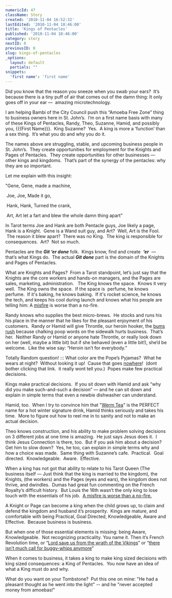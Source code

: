 ```yaml
---
numericId: 47
className: Story
created: '2010-11-04 16:52:32'
lastEdited: '2010-11-04 18:46:00'
title: 'Kings of Pentacles'
published: '2010-11-04 18:46:00'
category: story
nextID: 0
previousID: 0
slug: kings-of-pentacles
_options:
  layout: default
  partials: ""
snippets:
  'first name': 'first name'
---
```

Did you know that the reason you sneeze when you swab your ears?&nbsp; It&rsquo;s because there is a tiny puff of air that comes out of the damn thing: It only goes off in your ear &mdash;&nbsp; amazing microtechnology.

I am helping Bambi of the City Council push this &ldquo;Amoeba Free Zone&rdquo; thing to business owners here in St. John&rsquo;s.&nbsp; I&rsquo;m on a first name basis with many of these Kings of Pentacles, Randy, Theo, Suzanne, Hamid, and possibly you, {{{First Name}}}.&nbsp; King Suzanne?&nbsp; Yes.&nbsp; A king is more a &lsquo;function&rsquo; than a sex thing.&nbsp; It&rsquo;s what you do and why you do it.

The names above are struggling, stable, and upcoming business people in St. John&rsquo;s.&nbsp; They create opportunities for employment for the Knights and Pages of Pentacles.&nbsp; They create opportunities for other businesses &mdash; other kings and kingdoms.&nbsp; That&rsquo;s part of the synergy of the pentacles: why they are so important.

Let me explain with this insight:

&quot;Gene, Gene, made a machine,

&nbsp;Joe, Joe, Made it go,

&nbsp;Hank, Hank, Turned the crank,

&nbsp;Art, Art let a fart and blew the whole damn thing apart&quot;

In Tarot terms Joe and Hank are both Pentacle guys, Joe likely a page, Hank is a Knight. &nbsp;Gene is a Wand suit guy, and Art? &nbsp;Well, Art is the Fool. &nbsp;The reason it blew apart? &nbsp;There was no King. &nbsp;The king is responsible for consequences. &nbsp;Art? &nbsp;Not so much.

Pentacles are the **_Git &lsquo;er done_** folk.&nbsp; Kings know, find and create&nbsp; _**&lsquo;er**_&nbsp; &mdash; that&rsquo;s what Kings do.&nbsp; The actual&nbsp;_**Git done**_&nbsp;part is the domain of the Knights and Pages of Pentacles. &nbsp; &nbsp;

What are Knights and Pages?&nbsp; From a Tarot standpoint, let&rsquo;s just say that the Knights are the core workers and hands-on managers, and the Pages are sales, marketing, administration. &nbsp; The King knows the space.&nbsp; Knows it very well. &nbsp;The King owns the space. &nbsp;If the space is &nbsp;perfume, he knows perfume. &nbsp;If it's baking, he knows baking. &nbsp;If it's rocket science, he knows the tech, and keeps his cool during launch and knows what his people are telling him: A [misfire][0] is worse than a no-fire.

Randy knows who supplies the best micro-brews.&nbsp; He stocks and runs his his place in the manner that he likes for the pleasant enjoyment of his customers. &nbsp;Randy or Hamid will give Throntle, our heroin hooker, the [bums rush][1] because chalking poop words on the sidewalk hurts business.&nbsp; That&rsquo;s her.&nbsp; Neither Randy or Hamid or anyone hate Throntle, or really look down on her (well, maybe a little bit) but if she behaved (even a little bit!), she&rsquo;d be welcome.&nbsp; Like the wise say: &ldquo;Heroin isn&rsquo;t for everybody.&rdquo;

Totally Random question! :::&nbsp;What color are the Pope&rsquo;s Pyjamas?&nbsp; What he wears at night?&nbsp; Without looking it up! &nbsp;Cause that goes [nowhere][2]! &nbsp;(dont bother clicking that link. &nbsp;it really wont tell you.) &nbsp;Popes make few practical decisions.

Kings make practical decisions.&nbsp; If you sit down with Hamid and ask &ldquo;why did you make such-and-such a decision&rdquo; &mdash; and he can sit down and explain in simple terms that even a newbie dishwasher can understand.

Hamid, too. &nbsp;When I try to convince him that &quot;[Werm Tea][3]&quot; is the PERFECT name for a hot winter signature drink, Hamid thinks seriously and takes his time. &nbsp;More to figure out how to reel me in to sanity and not to make an actual decision.

Theo knows construction, and his ability to make problem solving decisions on 3 different jobs at one time is amazing.&nbsp; He just says Jesus does it. &nbsp;I think Jesus Connection is there, too. &nbsp;But if you ask him about a decision?&nbsp; Get him to slow down?&nbsp; Yes, he too, can explain in simple terms why and how a choice was made. &nbsp;Same thing with Suzanne&rsquo;s cafe.&nbsp; Practical.&nbsp; Goal directed.&nbsp; Knowledgeable.&nbsp; Aware.&nbsp; Effective.

When a king has not got that ability to relate to his Tarot Queen (The business itself &mdash; Just think that the king is married to the kingdom), the Knights, (the workers) and the Pages (eyes and ears), the kingdom does not thrive, and dwindles.&nbsp; Dumas had great fun commenting on the French Royalty&rsquo;s difficult history.&nbsp; But Louis the 16th wasn&rsquo;t the only king to lose touch with the essentials of his job.&nbsp; [A misfire is worse than a no-fire.][0]

A Knight or Page can become a king when the child grows up, to claim and defend the kingdom and husband it&rsquo;s prosperity.&nbsp; Kings are mature, and comfortable with being Practical, Goal Directed, Knowledgeable, Aware and Effective.&nbsp; Because business is business.

But when one of those essential elements is missing: being Aware, Knowledgeable.&nbsp; Not recognizing practicality. You name it. Then it&rsquo;s French Revolution time, or &ldquo;[Lord save us from the wrath of the Vikings][4]&rdquo; or &ldquo;[there isn&rsquo;t much call for buggy-whips anymore][5]&rdquo;

When it comes to business, it takes a king to make king sized decisions with king sized consequences: a King of Pentacles. &nbsp;You now have an idea of what a King must do and why.

What do you want on your Tombstone? &nbsp;Put this one on mine: &quot;He had a pleasant thought as he went into the light&quot; -- and he &quot;never accepted money from amoebas!&quot;

[0]: http://www.youtube.com/watch?v=_tSFYc40c08
[1]: http://www.urbandictionary.com/define.php?term=Bums%20Rush
[2]: http://www.google.com/search?rls=en&amp;q=the+popes+pajamas&amp;ie=UTF-8&amp;oe=UTF-8
[3]: http://wermtea.com
[4]: http://www.google.com/search?rls=en&amp;q=Lord+save+us+from+the+wrath+of+the+Viking&amp;ie=UTF-8&amp;oe=UTF-8
[5]: http://www.google.com/search?rls=en&amp;q=bankruptcy+rise&amp;ie=UTF-8&amp;oe=UTF-8